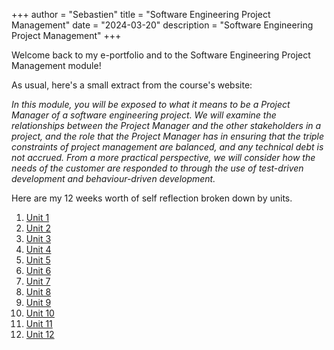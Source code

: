 +++
author = "Sebastien"
title = "Software Engineering Project Management"
date = "2024-03-20"
description = "Software Engineering Project Management"
+++

Welcome back to my e-portfolio and to the Software Engineering Project Management module!

As usual, here's a small extract from the course's website:

_In this module, you will be exposed to what it means to be a Project Manager of a software engineering project. We will examine the relationships between the Project Manager and the other stakeholders in a project, and the role that the Project Manager has in ensuring that the triple constraints of project management are balanced, and any technical debt is not accrued. From a more practical perspective, we will consider how the needs of the customer are responded to through the use of test-driven development and behaviour-driven development._


Here are my 12 weeks worth of self reflection broken down by units.


1. [Unit 1](../m6u1/)
2. [Unit 2](../m6u2/)
3. [Unit 3](../m6u3/)
4. [Unit 4](../m6u4/)
5. [Unit 5](../m6u5/)
6. [Unit 6](../m6u6/)
7. [Unit 7](../m6u7/)
8. [Unit 8](../m6u8/)
9. [Unit 9](../m6u9/)
10. [Unit 10](../m6u10/)
11. [Unit 11](../m6u11/)
12. [Unit 12](../m6u12/)
